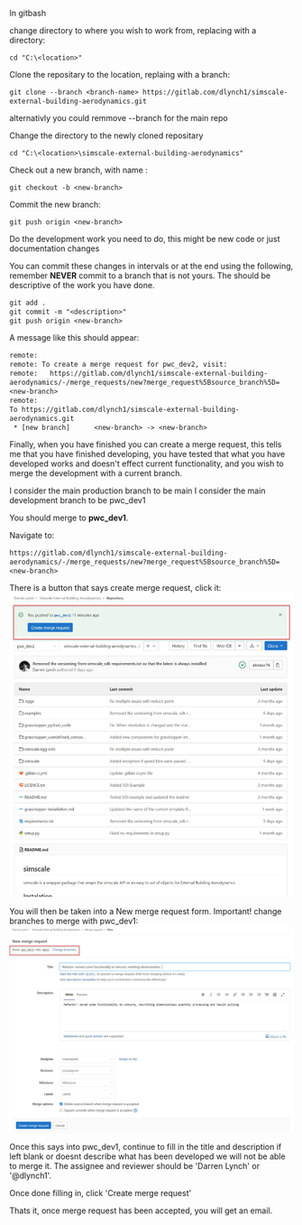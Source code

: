 In gitbash

change directory to where you wish to work from, replacing <location> with a directory:

    cd "C:\<location>"

Clone the repositary to the location, replaing <branch-name> with a branch:

    git clone --branch <branch-name> https://gitlab.com/dlynch1/simscale-external-building-aerodynamics.git

alternativly you could remmove --branch <branch-name> for the main repo

Change the directory to the newly cloned repositary

    cd "C:\<location>\simscale-external-building-aerodynamics"

Check out a new branch, with name <new-branch>:

    git checkout -b <new-branch>

Commit the new branch:

    git push origin <new-branch>

Do the development work you need to do, this might be new code or just documentation changes

You can commit these changes in intervals or at the end using the following, 
remember **NEVER** commit to a branch that is not yours. The <description> should 
be descriptive of the work you have done.

    git add .
    git commit -m "<description>"
    git push origin <new-branch>

A message like this should appear:

    remote:
    remote: To create a merge request for pwc_dev2, visit:
    remote:   https://gitlab.com/dlynch1/simscale-external-building-aerodynamics/-/merge_requests/new?merge_request%5Bsource_branch%5D=<new-branch>
    remote:
    To https://gitlab.com/dlynch1/simscale-external-building-aerodynamics.git
     * [new branch]      <new-branch> -> <new-branch>

Finally, when you have finished you can create a merge request, this tells me
that you have finished developing, you have tested that what you have developed
works and doesn't effect current functionality, and you wish to merge the development
with a current branch. 

I consider the main production branch to be main
I consider the main development branch to be pwc_dev1

You should merge to **pwc_dev1**.

Navigate to:

    https://gitlab.com/dlynch1/simscale-external-building-aerodynamics/-/merge_requests/new?merge_request%5Bsource_branch%5D=<new-branch>

There is a button that says create merge request, click it:
![image info](./images/commit_documentation_images/merge_request.JPG)

You will then be taken into a New merge request form. Important! change branches to merge with pwc_dev1:
![image info](./images/commit_documentation_images/change_branch.JPG)

Once this says <new-branch> into pwc_dev1, continue to fill in the title and 
description if left blank or doesnt describe what has been developed we will not
be able to merge it. The assignee and reviewer should be 'Darren Lynch' or '@dlynch1'.

Once done filling in, click 'Create merge request'

Thats it, once merge request has been accepted, you will get an email. 